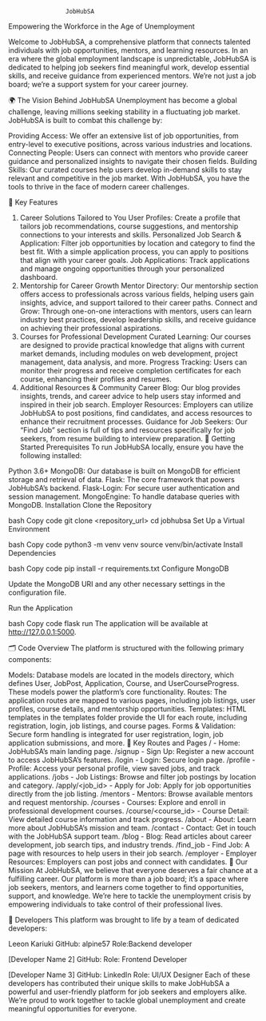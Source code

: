                     JobHubSA
Empowering the Workforce in the Age of Unemployment

Welcome to JobHubSA, a comprehensive platform that connects talented individuals with job opportunities, mentors, and learning resources. In an era where the global employment landscape is unpredictable, JobHubSA is dedicated to helping job seekers find meaningful work, develop essential skills, and receive guidance from experienced mentors. We’re not just a job board; we’re a support system for your career journey.

🌍 The Vision Behind JobHubSA
Unemployment has become a global challenge, leaving millions seeking stability in a fluctuating job market. JobHubSA is built to combat this challenge by:

Providing Access: We offer an extensive list of job opportunities, from entry-level to executive positions, across various industries and locations.
Connecting People: Users can connect with mentors who provide career guidance and personalized insights to navigate their chosen fields.
Building Skills: Our curated courses help users develop in-demand skills to stay relevant and competitive in the job market.
With JobHubSA, you have the tools to thrive in the face of modern career challenges.

🎯 Key Features
1. Career Solutions Tailored to You
User Profiles: Create a profile that tailors job recommendations, course suggestions, and mentorship connections to your interests and skills.
Personalized Job Search & Application: Filter job opportunities by location and category to find the best fit. With a simple application process, you can apply to positions that align with your career goals.
Job Applications: Track applications and manage ongoing opportunities through your personalized dashboard.
2. Mentorship for Career Growth
Mentor Directory: Our mentorship section offers access to professionals across various fields, helping users gain insights, advice, and support tailored to their career paths.
Connect and Grow: Through one-on-one interactions with mentors, users can learn industry best practices, develop leadership skills, and receive guidance on achieving their professional aspirations.
3. Courses for Professional Development
Curated Learning: Our courses are designed to provide practical knowledge that aligns with current market demands, including modules on web development, project management, data analysis, and more.
Progress Tracking: Users can monitor their progress and receive completion certificates for each course, enhancing their profiles and resumes.
4. Additional Resources & Community
Career Blog: Our blog provides insights, trends, and career advice to help users stay informed and inspired in their job search.
Employer Resources: Employers can utilize JobHubSA to post positions, find candidates, and access resources to enhance their recruitment processes.
Guidance for Job Seekers: Our “Find Job” section is full of tips and resources specifically for job seekers, from resume building to interview preparation.
🚀 Getting Started
Prerequisites
To run JobHubSA locally, ensure you have the following installed:

Python 3.6+
MongoDB: Our database is built on MongoDB for efficient storage and retrieval of data.
Flask: The core framework that powers JobHubSA’s backend.
Flask-Login: For secure user authentication and session management.
MongoEngine: To handle database queries with MongoDB.
Installation
Clone the Repository

bash
Copy code
git clone <repository_url>
cd jobhubsa
Set Up a Virtual Environment

bash
Copy code
python3 -m venv venv
source venv/bin/activate
Install Dependencies

bash
Copy code
pip install -r requirements.txt
Configure MongoDB

Update the MongoDB URI and any other necessary settings in the configuration file.

Run the Application

bash
Copy code
flask run
The application will be available at http://127.0.0.1:5000.

🗂️ Code Overview
The platform is structured with the following primary components:

Models: Database models are located in the models directory, which defines User, JobPost, Application, Course, and UserCourseProgress. These models power the platform’s core functionality.
Routes: The application routes are mapped to various pages, including job listings, user profiles, course details, and mentorship opportunities.
Templates: HTML templates in the templates folder provide the UI for each route, including registration, login, job listings, and course pages.
Forms & Validation: Secure form handling is integrated for user registration, login, job application submissions, and more.
🔗 Key Routes and Pages
/ - Home: JobHubSA’s main landing page.
/signup - Sign Up: Register a new account to access JobHubSA’s features.
/login - Login: Secure login page.
/profile - Profile: Access your personal profile, view saved jobs, and track applications.
/jobs - Job Listings: Browse and filter job postings by location and category.
/apply/<job_id> - Apply for Job: Apply for job opportunities directly from the job listing.
/mentors - Mentors: Browse available mentors and request mentorship.
/courses - Courses: Explore and enroll in professional development courses.
/course/<course_id> - Course Detail: View detailed course information and track progress.
/about - About: Learn more about JobHubSA’s mission and team.
/contact - Contact: Get in touch with the JobHubSA support team.
/blog - Blog: Read articles about career development, job search tips, and industry trends.
/find_job - Find Job: A page with resources to help users in their job search.
/employer - Employer Resources: Employers can post jobs and connect with candidates.
🌱 Our Mission
At JobHubSA, we believe that everyone deserves a fair chance at a fulfilling career. Our platform is more than a job board; it’s a space where job seekers, mentors, and learners come together to find opportunities, support, and knowledge. We’re here to tackle the unemployment crisis by empowering individuals to take control of their professional lives.


👥 Developers
This platform was brought to life by a team of dedicated developers:

Leeon Kariuki
GitHub: alpine57
Role:Backend developer

[Developer Name 2]
GitHub:
Role: Frontend Developer

[Developer Name 3]
GitHub:
LinkedIn
Role: UI/UX Designer
Each of these developers has contributed their unique skills to make JobHubSA a powerful and user-friendly platform for job seekers and employers alike. We’re proud to work together to tackle global unemployment and create meaningful opportunities for everyone.
